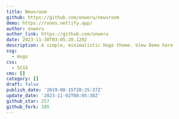```yaml
---
title: Newsroom
github: https://github.com/onweru/newsroom
demo: https://rooms.netlify.app/
author: onweru
author_link: https://github.com/onweru
date: 2023-11-30T03:05:28.120Z
description: A simple, minimalistic Hugo theme. View Demo here
ssg:
  - Hugo
css:
  - SCSS
cms: []
category: []
draft: false
publish_date: '2019-08-15T20:25:37Z'
update_date: '2023-11-02T08:05:38Z'
github_star: 257
github_fork: 105
---
```

